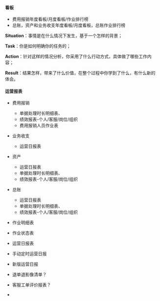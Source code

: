 #### 看板

- 费用报销年度看板/月度看板/作业排行榜
- 总账，资产和业务收支年度看板/月度看板，总账作业排行榜

**Situation**：事情是在什么情况下发生，基于一个怎样的背景；

**Task**：你是如何明确你的任务的；

**Action**：针对这样的情况分析，你采用了什么行动方式，具体做了哪些工作内容；

**Result**：结果怎样，带来了什么价值，在整个过程中你学到了什么，有什么新的体会。



#### 运营报表

- 费用报销
  - 单据处理时长明细表、
  - 绩效报表-个人/客服/岗位/组织
  - 费用报销人员作业表
- 业务收支
  - 运营日报表
- 资产
  - 运营日报表
  - 单据处理时长明细表、
  - 绩效报表-个人/客服/岗位/组织
- 总账
  - 运营日报表
  - 单据处理时长明细表、
  - 绩效报表-个人/客服/岗位/组织

- 作业明细表
- 作业状态表
- 运营日报表
- 手动定时运营日报
- 新版运营日报
- 退单退影像清单？
- 客服工单评价报表？
- 